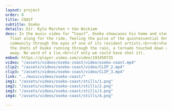 ```yaml
---
layout: project
order: 8
title: COAST
subtitle: Oseko
details: Dir. Kyle Marchen + Van Wickiam
desc: In the music video for “Coast”, Oseko showcases his home and stomping grounds.<br><br>We
  float along for the ride, feeling the pulse of the quintessential Ontario bedroom
  community through the eyes of one of its resident artists.<br><br>Fun fact - during
  the shots of Oseko running through the rain, a tornado touched down a few blocks
  away. No word of a lie.<br>(if only we could have shot it).
embed: https://player.vimeo.com/video/193450725
video: "/assets/videos/oseko-coast/video/oseko-coast.mp4"
clip2: "/assets/videos/oseko-coast/video/CLIP_2.mp4"
clip3: "/assets/videos/oseko-coast/video/CLIP_3.mp4"
link: "../musicvideos/oseko-coast/"
img1: "/assets/videos/oseko-coast/stills/1.png"
img2: "/assets/videos/oseko-coast/stills/2.png"
img3: "/assets/videos/oseko-coast/stills/3.png"
img4: "/assets/videos/oseko-coast/stills/4.png"

---
```

